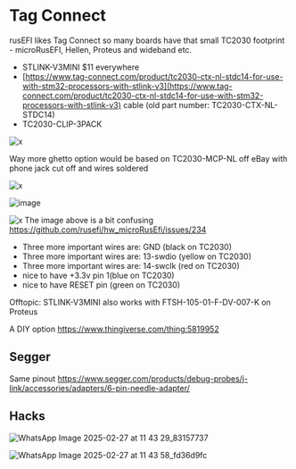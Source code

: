 # Tag Connect

rusEFI likes Tag Connect so many boards have that small TC2030 footprint - microRusEFI, Hellen, Proteus and wideband etc.

* STLINK-V3MINI $11 everywhere
* [https://www.tag-connect.com/product/tc2030-ctx-nl-stdc14-for-use-with-stm32-processors-with-stlink-v3](https://www.tag-connect.com/product/tc2030-ctx-nl-stdc14-for-use-with-stm32-processors-with-stlink-v3) cable (old part number: TC2030-CTX-NL-STDC14)
* TC2030-CLIP-3PACK

![x](Images/tc2030-stlink-v3.jpg)

Way more ghetto option would be based on TC2030-MCP-NL off eBay with phone jack cut off and wires soldered

![x](Hardware/microRusEFI/TC2030_SWD.jpg)

![image](https://github.com/user-attachments/assets/963f1e26-eff2-4b30-b86a-5af6ac6034ae)

![x](Hardware/tc2030.png)
The image above is a bit confusing https://github.com/rusefi/hw_microRusEfi/issues/234

* Three more important wires are: GND (black on TC2030)
* Three more important wires are: 13-swdio (yellow on TC2030)
* Three more important wires are: 14-swclk (red on TC2030)
* nice to have +3.3v pin 1(blue on TC2030)
* nice to have RESET pin (green on TC2030)

Offtopic:
STLINK-V3MINI also works with FTSH-105-01-F-DV-007-K on Proteus

A DIY option https://www.thingiverse.com/thing:5819952

## Segger

Same pinout https://www.segger.com/products/debug-probes/j-link/accessories/adapters/6-pin-needle-adapter/

## Hacks

![WhatsApp Image 2025-02-27 at 11 43 29_83157737](https://github.com/user-attachments/assets/a91337d3-0153-4595-9a3d-e6417bc72da0)

![WhatsApp Image 2025-02-27 at 11 43 58_fd36d9fc](https://github.com/user-attachments/assets/05d9cf73-e785-4336-85db-7ccdd3e01b68)
